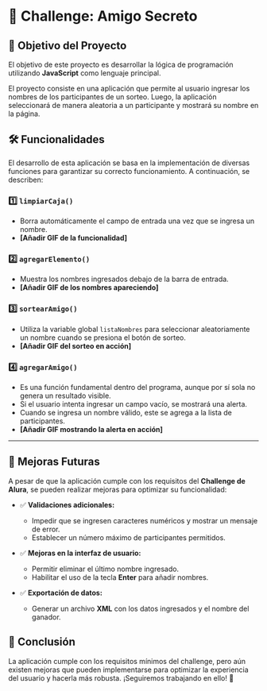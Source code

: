 
# :pushpin: Challenge: Amigo Secreto

## :dart: Objetivo del Proyecto

El objetivo de este proyecto es desarrollar la lógica de programación utilizando **JavaScript** como lenguaje principal.

El proyecto consiste en una aplicación que permite al usuario ingresar los nombres de los participantes de un sorteo. Luego, la aplicación seleccionará de manera aleatoria a un participante y mostrará su nombre en la página.

## :hammer_and_wrench: Funcionalidades

El desarrollo de esta aplicación se basa en la implementación de diversas funciones para garantizar su correcto funcionamiento. A continuación, se describen:

### :one: `limpiarCaja()`
- Borra automáticamente el campo de entrada una vez que se ingresa un nombre.
- **[Añadir GIF de la funcionalidad]**

### :two: `agregarElemento()`
- Muestra los nombres ingresados debajo de la barra de entrada.
- **[Añadir GIF de los nombres apareciendo]**

### :three: `sortearAmigo()`
- Utiliza la variable global `listaNombres` para seleccionar aleatoriamente un nombre cuando se presiona el botón de sorteo.
- **[Añadir GIF del sorteo en acción]**

### :four: `agregarAmigo()`
- Es una función fundamental dentro del programa, aunque por sí sola no genera un resultado visible.
- Si el usuario intenta ingresar un campo vacío, se mostrará una alerta.
- Cuando se ingresa un nombre válido, este se agrega a la lista de participantes.
- **[Añadir GIF mostrando la alerta en acción]**

---

## :rocket: Mejoras Futuras

A pesar de que la aplicación cumple con los requisitos del **Challenge de Alura**, se pueden realizar mejoras para optimizar su funcionalidad:

- :white_check_mark: **Validaciones adicionales:**
  - Impedir que se ingresen caracteres numéricos y mostrar un mensaje de error.
  - Establecer un número máximo de participantes permitidos.

- :white_check_mark: **Mejoras en la interfaz de usuario:**
  - Permitir eliminar el último nombre ingresado.
  - Habilitar el uso de la tecla **Enter** para añadir nombres.

- :white_check_mark: **Exportación de datos:**
  - Generar un archivo **XML** con los datos ingresados y el nombre del ganador.

## :bookmark: Conclusión

La aplicación cumple con los requisitos mínimos del challenge, pero aún existen mejoras que pueden implementarse para optimizar la experiencia del usuario y hacerla más robusta. ¡Seguiremos trabajando en ello! :rocket:


